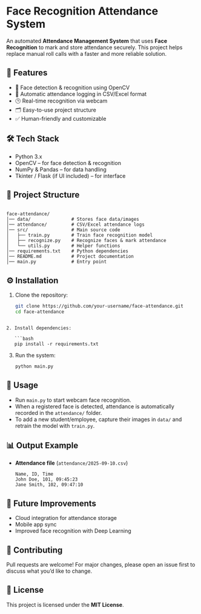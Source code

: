 # Face Recognition Attendance System

An automated **Attendance Management System** that uses **Face Recognition** to mark and store attendance securely. 
This project helps replace manual roll calls with a faster and more reliable solution.

## 🚀 Features
- 📸 Face detection & recognition using OpenCV
- 📝 Automatic attendance logging in CSV/Excel format
- 🕒 Real-time recognition via webcam
- 🗂️ Easy-to-use project structure
- ✅ Human-friendly and customizable

## 🛠️ Tech Stack
- Python 3.x  
- OpenCV – for face detection & recognition  
- NumPy & Pandas – for data handling  
- Tkinter / Flask (if UI included) – for interface  

## 📂 Project Structure
```

face-attendance/
│── data/               # Stores face data/images
│── attendance/         # CSV/Excel attendance logs
│── src/                # Main source code
│   ├── train.py        # Train face recognition model
│   ├── recognize.py    # Recognize faces & mark attendance
│   └── utils.py        # Helper functions
│── requirements.txt    # Python dependencies
│── README.md           # Project documentation
│── main.py             # Entry point

````

## ⚙️ Installation
1. Clone the repository:
   ```bash
   git clone https://github.com/your-username/face-attendance.git
   cd face-attendance
```

2. Install dependencies:

   ```bash
   pip install -r requirements.txt
   ```

3. Run the system:

   ```bash
   python main.py
   ```

## 🎯 Usage

* Run `main.py` to start webcam face recognition.
* When a registered face is detected, attendance is automatically recorded in the `attendance/` folder.
* To add a new student/employee, capture their images in `data/` and retrain the model with `train.py`.

## 📊 Output Example

* **Attendance file** (`attendance/2025-09-10.csv`)

  ```
  Name, ID, Time
  John Doe, 101, 09:45:23
  Jane Smith, 102, 09:47:10
  ```

## 🔮 Future Improvements

* Cloud integration for attendance storage
* Mobile app sync
* Improved face recognition with Deep Learning

## 🤝 Contributing

Pull requests are welcome! For major changes, please open an issue first to discuss what you’d like to change.

## 📜 License

This project is licensed under the **MIT License**.
